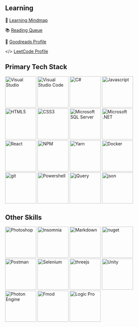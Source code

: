 ## Learning

🧠 [Learning Mindmap](https://miro.com/app/board/uXjVIUwgAtc=/)

📚 [Reading Queue](https://github.itap.purdue.edu/users/mroebbel/projects/1/views/1)

📖 [Goodreads Profile](https://www.goodreads.com/roebbelen)

</> [LeetCode Profile](https://leetcode.com/u/mroebbelen/)

## Primary Tech Stack
<div align="left">
  <img src="https://cdn.jsdelivr.net/gh/devicons/devicon@latest/icons/visualstudio/visualstudio-original.svg" alt="Visual Studio" title="Visual Studio" width="100"/>      
  <img src="https://cdn.jsdelivr.net/gh/devicons/devicon@latest/icons/vscode/vscode-original.svg" alt="Visual Studio Code" title="Visual Studio Code" width="100"/>
  <img src="https://cdn.jsdelivr.net/gh/devicons/devicon@latest/icons/csharp/csharp-original.svg" alt="C#" title="C#" width="100"/>
  <img src="https://cdn.jsdelivr.net/gh/devicons/devicon@latest/icons/javascript/javascript-original.svg" alt="Javascript" title="Javascript" width="100"/>
  <img src="https://cdn.jsdelivr.net/gh/devicons/devicon@latest/icons/html5/html5-original-wordmark.svg" alt="HTML5" title="HTML5" width="100"/>
  <img src="https://cdn.jsdelivr.net/gh/devicons/devicon@latest/icons/css3/css3-original-wordmark.svg" alt="CSS3" title="CSS3" width="100"/>
  <img src="https://cdn.jsdelivr.net/gh/devicons/devicon@latest/icons/microsoftsqlserver/microsoftsqlserver-original-wordmark.svg" alt="Microsoft SQL Server" title="Microsoft SQL Server" width="100"/>
  <img src="https://cdn.jsdelivr.net/gh/devicons/devicon@latest/icons/dot-net/dot-net-original-wordmark.svg" alt="Microsoft .NET" title="Microsoft .NET" width="100"/>
  <img src="https://cdn.jsdelivr.net/gh/devicons/devicon@latest/icons/react/react-original-wordmark.svg" alt="React" title="React" width="100"/>
  <img src="https://cdn.jsdelivr.net/gh/devicons/devicon@latest/icons/npm/npm-original-wordmark.svg" alt="NPM" title="NPM" width="100"/>
  <img src="https://cdn.jsdelivr.net/gh/devicons/devicon@latest/icons/yarn/yarn-original-wordmark.svg" alt="Yarn" title="Yarn" width="100"/>
  <img src="https://cdn.jsdelivr.net/gh/devicons/devicon@latest/icons/docker/docker-original-wordmark.svg" alt="Docker" title="Docker" width="100"/>
  <img src="https://cdn.jsdelivr.net/gh/devicons/devicon@latest/icons/git/git-original-wordmark.svg" alt="git" title="git" width="100"/>
  <img src="https://cdn.jsdelivr.net/gh/devicons/devicon@latest/icons/powershell/powershell-original.svg" alt="Powershell" title="Powershell" width="100"/>
  <img src="https://cdn.jsdelivr.net/gh/devicons/devicon@latest/icons/jquery/jquery-original-wordmark.svg" alt="jQuery" title="jQuery" width="100"/>
  <img src="https://cdn.jsdelivr.net/gh/devicons/devicon@latest/icons/json/json-original.svg" alt="json" title="json" width="100"/>
</div>

## Other Skills
<div align="left">
  <img src="https://cdn.jsdelivr.net/gh/devicons/devicon@latest/icons/photoshop/photoshop-original.svg" alt="Photoshop" title="Photoshop" width="100"/>
  <img src="https://cdn.jsdelivr.net/gh/devicons/devicon@latest/icons/insomnia/insomnia-original.svg" alt="Insomnia" title="Insomnia" width="100"/>
  <img src="https://cdn.jsdelivr.net/gh/devicons/devicon@latest/icons/markdown/markdown-original.svg" alt="Markdown" title="Markdown" width="100"/>
  <img src="https://cdn.jsdelivr.net/gh/devicons/devicon@latest/icons/nuget/nuget-original.svg" alt="nuget" title="nuget" width="100"/>
  <img src="https://cdn.jsdelivr.net/gh/devicons/devicon@latest/icons/postman/postman-original.svg" alt="Postman" title="Postman" width="100"/>
  <img src="https://cdn.jsdelivr.net/gh/devicons/devicon@latest/icons/selenium/selenium-original.svg" alt="Selenium" title="Selenium" width="100"/>
  <img src="https://cdn.jsdelivr.net/gh/devicons/devicon@latest/icons/threejs/threejs-original-wordmark.svg" alt="threejs" title="threejs" width="100"/>
  <img src="https://cdn.jsdelivr.net/gh/devicons/devicon@latest/icons/unity/unity-original.svg" alt="Unity" title="Unity" width="100"/>
  <img src="https://cdn.jsdelivr.net/gh/devicons/devicon@latest/icons/photonengine/photonengine-original.svg" alt="Photon Engine" title="Photon Engine" width="100"/>
  <img src="https://www.svgrepo.com/show/330454/fmod.svg" alt="Fmod" title="fmod" width="100" />
  <img src="https://upload.wikimedia.org/wikipedia/commons/1/10/Logicpro-icon.png" alt="Logic Pro" title="Logic Pro" width="100"/>
</div>


<!---
markroeb/markroeb is a ✨ special ✨ repository because its `README.md` (this file) appears on your GitHub profile.
You can click the Preview link to take a look at your changes.
--->
